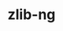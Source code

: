 ---
title: "zlib-ng"
layout: cache
categories: [package, develop-2024-03-24]
meta: {"versions": ["2.0.7", "2.1.6"], "compilers": ["apple-clang@=15.0.0", "cce@=15.0.1", "clang@=14.0.0", "gcc@=10.3.0", "gcc@=10.5.0", "gcc@=11.1.0", "gcc@=11.4.0", "gcc@=12.3.0", "gcc@=7.3.1", "gcc@=7.5.0", "gcc@=9.4.0", "oneapi@=2023.2.0", "oneapi@=2024.0.0"], "oss": ["amzn2", "rhel8", "sle_hpc15", "ubuntu18.04", "ubuntu20.04", "ubuntu22.04", "ventura"], "platforms": ["darwin", "linux"], "targets": ["aarch64", "neoverse_n1", "neoverse_v1", "neoverse_v2", "ppc64le", "x86_64_v3", "x86_64_v4", "zen4"], "stacks": ["aws-isc", "aws-isc-aarch64", "aws-pcluster-neoverse_v1", "aws-pcluster-x86_64_v4", "build_systems", "data-vis-sdk", "developer-tools", "e4s", "e4s-cray-rhel", "e4s-cray-sles", "e4s-neoverse-v2", "e4s-neoverse_v1", "e4s-oneapi", "e4s-power", "e4s-rocm-external", "ml-darwin-aarch64-mps", "ml-linux-x86_64-cpu", "ml-linux-x86_64-cuda", "ml-linux-x86_64-rocm", "radiuss", "radiuss-aws", "radiuss-aws-aarch64", "root", "tutorial"], "num_specs": 23, "num_specs_by_stack": {"ml-darwin-aarch64-mps": 1, "root": 23, "radiuss-aws-aarch64": 2, "aws-isc-aarch64": 2, "aws-pcluster-neoverse_v1": 2, "radiuss-aws": 1, "aws-isc": 1, "e4s-cray-rhel": 1, "aws-pcluster-x86_64_v4": 2, "e4s-power": 1, "radiuss": 1, "build_systems": 1, "developer-tools": 1, "e4s-cray-sles": 1, "data-vis-sdk": 1, "e4s-neoverse_v1": 1, "e4s-neoverse-v2": 1, "ml-linux-x86_64-cuda": 1, "e4s-rocm-external": 1, "ml-linux-x86_64-rocm": 1, "ml-linux-x86_64-cpu": 1, "e4s": 1, "tutorial": 7, "e4s-oneapi": 1}}
spec_details: [{"hash": "p5qpvepnyq6ak6p77sbjny5cdx7yauzt", "compiler": "apple-clang@=15.0.0", "versions": ["2.1.6"], "os": "ventura", "platform": "darwin", "target": "aarch64", "variants": ["build_system=autotools", "+compat", "+new_strategies", "+opt"], "stacks": ["ml-darwin-aarch64-mps", "root"], "size": "-", "tarball": "https://binaries.spack.io/releases/develop-2024-03-24/build_cache/darwin-ventura-aarch64/apple-clang-15.0.0/zlib-ng-2.1.6/darwin-ventura-aarch64-apple-clang-15.0.0-zlib-ng-2.1.6-p5qpvepnyq6ak6p77sbjny5cdx7yauzt.spack"}, {"hash": "rnkwy6fuh3bydgt2mrr4p6636lglobx3", "compiler": "gcc@=7.3.1", "versions": ["2.1.6"], "os": "amzn2", "platform": "linux", "target": "aarch64", "variants": ["build_system=autotools", "+compat", "+new_strategies", "+opt"], "stacks": ["radiuss-aws-aarch64", "aws-isc-aarch64", "root"], "size": "-", "tarball": "https://binaries.spack.io/releases/develop-2024-03-24/build_cache/linux-amzn2-aarch64/gcc-7.3.1/zlib-ng-2.1.6/linux-amzn2-aarch64-gcc-7.3.1-zlib-ng-2.1.6-rnkwy6fuh3bydgt2mrr4p6636lglobx3.spack"}, {"hash": "fu2wzqel6qntlj4li5vlpxffcpbxcoqc", "compiler": "gcc@=12.3.0", "versions": ["2.1.6"], "os": "amzn2", "platform": "linux", "target": "neoverse_n1", "variants": ["build_system=autotools", "+compat", "+new_strategies", "+opt"], "stacks": ["aws-pcluster-neoverse_v1", "root"], "size": "-", "tarball": "https://binaries.spack.io/releases/develop-2024-03-24/build_cache/linux-amzn2-neoverse_n1/gcc-12.3.0/zlib-ng-2.1.6/linux-amzn2-neoverse_n1-gcc-12.3.0-zlib-ng-2.1.6-fu2wzqel6qntlj4li5vlpxffcpbxcoqc.spack"}, {"hash": "zpekzwp6cvlc7qdtuhua6nuhryvimjed", "compiler": "gcc@=7.3.1", "versions": ["2.1.6"], "os": "amzn2", "platform": "linux", "target": "neoverse_n1", "variants": ["build_system=autotools", "+compat", "+new_strategies", "+opt"], "stacks": ["radiuss-aws-aarch64", "aws-isc-aarch64", "root"], "size": "-", "tarball": "https://binaries.spack.io/releases/develop-2024-03-24/build_cache/linux-amzn2-neoverse_n1/gcc-7.3.1/zlib-ng-2.1.6/linux-amzn2-neoverse_n1-gcc-7.3.1-zlib-ng-2.1.6-zpekzwp6cvlc7qdtuhua6nuhryvimjed.spack"}, {"hash": "w2fl7lznhjbqt2vu6asjvlxahriofqpt", "compiler": "gcc@=7.3.1", "versions": ["2.1.6"], "os": "amzn2", "platform": "linux", "target": "x86_64_v3", "variants": ["build_system=autotools", "+compat", "+new_strategies", "+opt"], "stacks": ["radiuss-aws", "aws-isc", "root"], "size": "-", "tarball": "https://binaries.spack.io/releases/develop-2024-03-24/build_cache/linux-amzn2-x86_64_v3/gcc-7.3.1/zlib-ng-2.1.6/linux-amzn2-x86_64_v3-gcc-7.3.1-zlib-ng-2.1.6-w2fl7lznhjbqt2vu6asjvlxahriofqpt.spack"}, {"hash": "chiel452xkgvq2bah23skcjaiab7lvs7", "compiler": "gcc@=12.3.0", "versions": ["2.1.6"], "os": "amzn2", "platform": "linux", "target": "neoverse_v1", "variants": ["build_system=autotools", "+compat", "+new_strategies", "+opt"], "stacks": ["aws-pcluster-neoverse_v1", "root"], "size": "-", "tarball": "https://binaries.spack.io/releases/develop-2024-03-24/build_cache/linux-amzn2-neoverse_v1/gcc-12.3.0/zlib-ng-2.1.6/linux-amzn2-neoverse_v1-gcc-12.3.0-zlib-ng-2.1.6-chiel452xkgvq2bah23skcjaiab7lvs7.spack"}, {"hash": "e5pb733ktrw6svejcfvv7uyposjapxza", "compiler": "cce@=15.0.1", "versions": ["2.1.6"], "os": "rhel8", "platform": "linux", "target": "zen4", "variants": ["build_system=autotools", "+compat", "+new_strategies", "+opt"], "stacks": ["e4s-cray-rhel", "root"], "size": "-", "tarball": "https://binaries.spack.io/releases/develop-2024-03-24/build_cache/linux-rhel8-zen4/cce-15.0.1/zlib-ng-2.1.6/linux-rhel8-zen4-cce-15.0.1-zlib-ng-2.1.6-e5pb733ktrw6svejcfvv7uyposjapxza.spack"}, {"hash": "hzfduph473jq4cvrclxyubqhvwfib7iu", "compiler": "oneapi@=2023.2.0", "versions": ["2.1.6"], "os": "amzn2", "platform": "linux", "target": "x86_64_v3", "variants": ["build_system=autotools", "+compat", "+new_strategies", "+opt"], "stacks": ["aws-pcluster-x86_64_v4", "root"], "size": "-", "tarball": "https://binaries.spack.io/releases/develop-2024-03-24/build_cache/linux-amzn2-x86_64_v3/oneapi-2023.2.0/zlib-ng-2.1.6/linux-amzn2-x86_64_v3-oneapi-2023.2.0-zlib-ng-2.1.6-hzfduph473jq4cvrclxyubqhvwfib7iu.spack"}, {"hash": "jklg6v7zwcmesqvy24s7ys6wty3hioby", "compiler": "oneapi@=2023.2.0", "versions": ["2.1.6"], "os": "amzn2", "platform": "linux", "target": "x86_64_v4", "variants": ["build_system=autotools", "+compat", "+new_strategies", "+opt"], "stacks": ["aws-pcluster-x86_64_v4", "root"], "size": "-", "tarball": "https://binaries.spack.io/releases/develop-2024-03-24/build_cache/linux-amzn2-x86_64_v4/oneapi-2023.2.0/zlib-ng-2.1.6/linux-amzn2-x86_64_v4-oneapi-2023.2.0-zlib-ng-2.1.6-jklg6v7zwcmesqvy24s7ys6wty3hioby.spack"}, {"hash": "sqiguhc5p64xjmeaixzzjayute67s3yh", "compiler": "gcc@=9.4.0", "versions": ["2.1.6"], "os": "ubuntu20.04", "platform": "linux", "target": "ppc64le", "variants": ["build_system=autotools", "+compat", "+new_strategies", "+opt"], "stacks": ["e4s-power", "root"], "size": "-", "tarball": "https://binaries.spack.io/releases/develop-2024-03-24/build_cache/linux-ubuntu20.04-ppc64le/gcc-9.4.0/zlib-ng-2.1.6/linux-ubuntu20.04-ppc64le-gcc-9.4.0-zlib-ng-2.1.6-sqiguhc5p64xjmeaixzzjayute67s3yh.spack"}, {"hash": "2rnsc55tyd2oy3haojnhsbrg5xcxzjil", "compiler": "gcc@=7.5.0", "versions": ["2.1.6"], "os": "ubuntu18.04", "platform": "linux", "target": "x86_64_v3", "variants": ["build_system=autotools", "+compat", "+new_strategies", "+opt"], "stacks": ["radiuss", "build_systems", "developer-tools", "root"], "size": "-", "tarball": "https://binaries.spack.io/releases/develop-2024-03-24/build_cache/linux-ubuntu18.04-x86_64_v3/gcc-7.5.0/zlib-ng-2.1.6/linux-ubuntu18.04-x86_64_v3-gcc-7.5.0-zlib-ng-2.1.6-2rnsc55tyd2oy3haojnhsbrg5xcxzjil.spack"}, {"hash": "pzyle3yynbapawdzorcsaq6mhjp5no64", "compiler": "gcc@=10.3.0", "versions": ["2.1.6"], "os": "sle_hpc15", "platform": "linux", "target": "x86_64_v4", "variants": ["build_system=autotools", "+compat", "+new_strategies", "+opt"], "stacks": ["e4s-cray-sles", "root"], "size": "-", "tarball": "https://binaries.spack.io/releases/develop-2024-03-24/build_cache/linux-sle_hpc15-x86_64_v4/gcc-10.3.0/zlib-ng-2.1.6/linux-sle_hpc15-x86_64_v4-gcc-10.3.0-zlib-ng-2.1.6-pzyle3yynbapawdzorcsaq6mhjp5no64.spack"}, {"hash": "jydifzvle4hrqsghyyigfinvuwlnbd5m", "compiler": "gcc@=11.1.0", "versions": ["2.1.6"], "os": "ubuntu20.04", "platform": "linux", "target": "x86_64_v3", "variants": ["build_system=autotools", "+compat", "+new_strategies", "+opt"], "stacks": ["data-vis-sdk", "root"], "size": "-", "tarball": "https://binaries.spack.io/releases/develop-2024-03-24/build_cache/linux-ubuntu20.04-x86_64_v3/gcc-11.1.0/zlib-ng-2.1.6/linux-ubuntu20.04-x86_64_v3-gcc-11.1.0-zlib-ng-2.1.6-jydifzvle4hrqsghyyigfinvuwlnbd5m.spack"}, {"hash": "vlsgqti54d53szwz7ti22w4dmsyizn63", "compiler": "gcc@=11.4.0", "versions": ["2.1.6"], "os": "ubuntu22.04", "platform": "linux", "target": "neoverse_v1", "variants": ["build_system=autotools", "+compat", "+new_strategies", "+opt"], "stacks": ["e4s-neoverse_v1", "root"], "size": "-", "tarball": "https://binaries.spack.io/releases/develop-2024-03-24/build_cache/linux-ubuntu22.04-neoverse_v1/gcc-11.4.0/zlib-ng-2.1.6/linux-ubuntu22.04-neoverse_v1-gcc-11.4.0-zlib-ng-2.1.6-vlsgqti54d53szwz7ti22w4dmsyizn63.spack"}, {"hash": "mdw4c2ecavgsn2o4jum7bwfficos32y6", "compiler": "gcc@=11.4.0", "versions": ["2.1.6"], "os": "ubuntu22.04", "platform": "linux", "target": "neoverse_v2", "variants": ["build_system=autotools", "+compat", "+new_strategies", "+opt"], "stacks": ["e4s-neoverse-v2", "root"], "size": "-", "tarball": "https://binaries.spack.io/releases/develop-2024-03-24/build_cache/linux-ubuntu22.04-neoverse_v2/gcc-11.4.0/zlib-ng-2.1.6/linux-ubuntu22.04-neoverse_v2-gcc-11.4.0-zlib-ng-2.1.6-mdw4c2ecavgsn2o4jum7bwfficos32y6.spack"}, {"hash": "xktdnxabogcbjpczlc3d4eamzmrtwj6j", "compiler": "gcc@=11.4.0", "versions": ["2.1.6"], "os": "ubuntu22.04", "platform": "linux", "target": "x86_64_v3", "variants": ["build_system=autotools", "+compat", "+new_strategies", "+opt"], "stacks": ["ml-linux-x86_64-cuda", "e4s-rocm-external", "ml-linux-x86_64-rocm", "ml-linux-x86_64-cpu", "e4s", "tutorial", "root"], "size": "-", "tarball": "https://binaries.spack.io/releases/develop-2024-03-24/build_cache/linux-ubuntu22.04-x86_64_v3/gcc-11.4.0/zlib-ng-2.1.6/linux-ubuntu22.04-x86_64_v3-gcc-11.4.0-zlib-ng-2.1.6-xktdnxabogcbjpczlc3d4eamzmrtwj6j.spack"}, {"hash": "j5u724hpyhbzmoc4dgir3hcjjobrjqcv", "compiler": "clang@=14.0.0", "versions": ["2.0.7"], "os": "ubuntu22.04", "platform": "linux", "target": "x86_64_v3", "variants": ["build_system=autotools", "+compat", "+new_strategies", "+opt"], "stacks": ["tutorial", "root"], "size": "-", "tarball": "https://binaries.spack.io/releases/develop-2024-03-24/build_cache/linux-ubuntu22.04-x86_64_v3/clang-14.0.0/zlib-ng-2.0.7/linux-ubuntu22.04-x86_64_v3-clang-14.0.0-zlib-ng-2.0.7-j5u724hpyhbzmoc4dgir3hcjjobrjqcv.spack"}, {"hash": "j4jk3nzsx62hyqywxejbavb4jb2mp7sp", "compiler": "clang@=14.0.0", "versions": ["2.1.6"], "os": "ubuntu22.04", "platform": "linux", "target": "x86_64_v3", "variants": ["build_system=autotools", "+compat", "+new_strategies", "+opt"], "stacks": ["tutorial", "root"], "size": "-", "tarball": "https://binaries.spack.io/releases/develop-2024-03-24/build_cache/linux-ubuntu22.04-x86_64_v3/clang-14.0.0/zlib-ng-2.1.6/linux-ubuntu22.04-x86_64_v3-clang-14.0.0-zlib-ng-2.1.6-j4jk3nzsx62hyqywxejbavb4jb2mp7sp.spack"}, {"hash": "5ybotksncq4oeoywjsqixx4na7spexda", "compiler": "gcc@=10.5.0", "versions": ["2.1.6"], "os": "ubuntu22.04", "platform": "linux", "target": "x86_64_v3", "variants": ["build_system=autotools", "+compat", "+new_strategies", "+opt"], "stacks": ["tutorial", "root"], "size": "-", "tarball": "https://binaries.spack.io/releases/develop-2024-03-24/build_cache/linux-ubuntu22.04-x86_64_v3/gcc-10.5.0/zlib-ng-2.1.6/linux-ubuntu22.04-x86_64_v3-gcc-10.5.0-zlib-ng-2.1.6-5ybotksncq4oeoywjsqixx4na7spexda.spack"}, {"hash": "b4b4gg35iq2zq42dcb7f22qnx57xdd6i", "compiler": "oneapi@=2024.0.0", "versions": ["2.1.6"], "os": "ubuntu22.04", "platform": "linux", "target": "x86_64_v3", "variants": ["build_system=autotools", "+compat", "+new_strategies", "+opt"], "stacks": ["e4s-oneapi", "root"], "size": "-", "tarball": "https://binaries.spack.io/releases/develop-2024-03-24/build_cache/linux-ubuntu22.04-x86_64_v3/oneapi-2024.0.0/zlib-ng-2.1.6/linux-ubuntu22.04-x86_64_v3-oneapi-2024.0.0-zlib-ng-2.1.6-b4b4gg35iq2zq42dcb7f22qnx57xdd6i.spack"}, {"hash": "umjj4jtttotxgsd5en3cbc224tcmetqq", "compiler": "gcc@=12.3.0", "versions": ["2.1.6"], "os": "ubuntu22.04", "platform": "linux", "target": "x86_64_v3", "variants": ["build_system=autotools", "+compat", "+new_strategies", "+opt"], "stacks": ["tutorial", "root"], "size": "-", "tarball": "https://binaries.spack.io/releases/develop-2024-03-24/build_cache/linux-ubuntu22.04-x86_64_v3/gcc-12.3.0/zlib-ng-2.1.6/linux-ubuntu22.04-x86_64_v3-gcc-12.3.0-zlib-ng-2.1.6-umjj4jtttotxgsd5en3cbc224tcmetqq.spack"}, {"hash": "a6h6dyfzw4bbr6w5t7jkz67v6l4gqrgg", "compiler": "gcc@=11.4.0", "versions": ["2.0.7"], "os": "ubuntu22.04", "platform": "linux", "target": "x86_64_v3", "variants": ["build_system=autotools", "+compat", "+new_strategies", "+opt"], "stacks": ["tutorial", "root"], "size": "-", "tarball": "https://binaries.spack.io/releases/develop-2024-03-24/build_cache/linux-ubuntu22.04-x86_64_v3/gcc-11.4.0/zlib-ng-2.0.7/linux-ubuntu22.04-x86_64_v3-gcc-11.4.0-zlib-ng-2.0.7-a6h6dyfzw4bbr6w5t7jkz67v6l4gqrgg.spack"}, {"hash": "jibvd54l6lg24qepfihhcvmoufoam65x", "compiler": "gcc@=11.4.0", "versions": ["2.0.7"], "os": "ubuntu22.04", "platform": "linux", "target": "x86_64_v3", "variants": ["build_system=autotools", "+compat", "+new_strategies", "+opt"], "stacks": ["tutorial", "root"], "size": "-", "tarball": "https://binaries.spack.io/releases/develop-2024-03-24/build_cache/linux-ubuntu22.04-x86_64_v3/gcc-11.4.0/zlib-ng-2.0.7/linux-ubuntu22.04-x86_64_v3-gcc-11.4.0-zlib-ng-2.0.7-jibvd54l6lg24qepfihhcvmoufoam65x.spack"}]
---